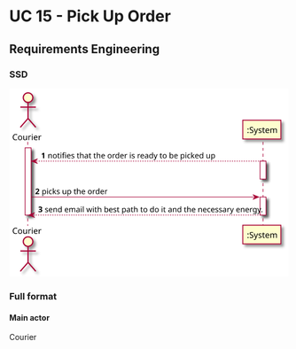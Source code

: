 # UC 15 - Pick Up Order

## Requirements Engineering

### SSD
![UC15_SSD](SSD.svg)


### Full format

#### Main actor
Courier
